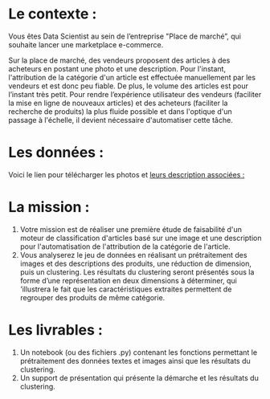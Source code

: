 # Le contexte :
Vous êtes Data Scientist au sein de l’entreprise "Place de marché”, qui souhaite lancer une marketplace e-commerce.

Sur la place de marché, des vendeurs proposent des articles à des acheteurs en postant une photo et une description.
Pour l'instant, l'attribution de la catégorie d'un article est effectuée manuellement par les vendeurs et est donc peu fiable. De plus, le volume des articles est pour l’instant très petit.
Pour rendre l’expérience utilisateur des vendeurs (faciliter la mise en ligne de nouveaux articles) et des acheteurs (faciliter la recherche de produits) la plus fluide possible et dans
l'optique d'un passage à l'échelle, il devient nécessaire d'automatiser cette tâche.

# Les données :
Voici le lien pour télécharger les photos et [leurs description associées :](https://s3-eu-west-1.amazonaws.com/static.oc-static.com/prod/courses/files/Parcours_data_scientist/Projet+-+Textimage+DAS+V2/Dataset+projet+pre%CC%81traitement+textes+images.zip)

# La mission :
1) Votre mission est de réaliser une première étude de faisabilité d'un moteur de classification d'articles basé sur une image et une description pour l'automatisation de
l'attribution de la catégorie de l'article.
2) Vous analyserez le jeu de données en réalisant un prétraitement des images et des descriptions des produits, une réduction de dimension, puis un clustering. Les résultats du clustering seront présentés sous la forme d’une représentation en deux
dimensions à déterminer, qui ’illustrera le fait que les caractéristiques extraites permettent de regrouper des produits de même catégorie.

# Les livrables :
1) Un notebook (ou des fichiers .py) contenant les fonctions permettant le prétraitement des données textes et images ainsi que les résultats du clustering.
2) Un support de présentation qui présente la démarche et les résultats du clustering.

